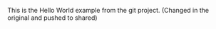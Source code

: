 This is the Hello World example from the git project. (Changed in the original and pushed to shared)
